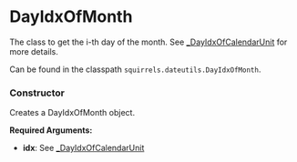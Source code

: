 # DayIdxOfMonth

The class to get the i-th day of the month. See [_DayIdxOfCalendarUnit] for more details.

Can be found in the classpath `squirrels.dateutils.DayIdxOfMonth`.

### Constructor

Creates a DayIdxOfMonth object.

**Required Arguments:**

- **idx**: See [_DayIdxOfCalendarUnit]


[_DayIdxOfCalendarUnit]: ./DayIdxOfCalendarUnit
